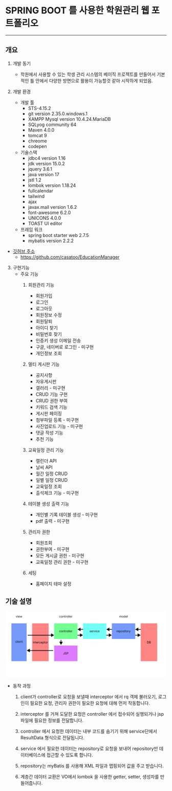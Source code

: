 # SPRING BOOT 를 사용한 학원관리 웹 포트폴리오

---

## 개요

1. 개발 동기
	- 학원에서 사용할 수 있는 학생 관리 시스템의 베이직 프로젝트를 만들어서 기본적인 틀 안에서 다양한 방면으로 활용이 가능할것 같아 시작하게 되었음.

2. 개발 환경
	- 개발 툴
		- STS-4.15.2
		- git version 2.35.0.windows.1
		- XAMPP Mysql version 10.4.24.MariaDB
		- SQLyog community 64
		- Maven 4.0.0
		- tomcat 9
		- chreome
		- codepen
	- 기술스택
		- jdbc4 version 1.16
		- jdk version 15.0.2
		- jquery 3.6.1
		- java version 17
		- jstl 1.2
		- lombok version 1.18.24
		- fullcalendar 
		- tailwind
		- ajax
		- javax.mail version 1.6.2
		- font-awesome 6.2.0
		- UNICONS 4.0.0
		- TOAST UI editor
	- 프레임 워크
		- spring boot starter web 2.7.5
		- mybatis version 2.2.2
		
- [깃허브 주소](https://github.com/casatoo/EducationManager)
	- https://github.com/casatoo/EducationManager

3. 구현기능
	- 주요 기능
	  1. 회원관리 기능 
			- 회원가입
			- 로그인
			- 로그아웃
			- 회원정보 수정
			- 회원탈퇴
			- 아이디 찾기
			- 비밀번호 찾기
			- 인증키 생성 이메일 전송
			- 구글, 네이버로 로그인 - 미구현
			- 개인정보 조회

	  2. 멀티 게시판 기능
			- 공지사항
			- 자유게시판
			- 갤러리 - 미구현
			- CRUD 기능 구현
			- CRUD 권한 부여
			- 키워드 검색 기능
			- 게시판 페이징
			- 첨부파일 등록 - 미구현
			- 사진업로드 기능 - 미구현
			- 댓글 작성 기능
			- 추천 기능

	  3. 교육일정 관리 기능
			- 캘린더 API
			- 날씨 API
			- 월간 일정 CRUD
			- 일별 일정 CRUD
			- 교육일정 조회
			- 출석체크 기능  - 미구현

	  5. 테이블 생성 출력 기능
			- 개인별 기록 테이블 생성 - 미구현
			- pdf 출력 - 미구현

	  6. 관리자 권한
			- 회원조회
			- 권한부여 - 미구현
			- 모든 게시글 권한 - 미구현
			- 교육일정 관리 권한 - 미구현

	   7. 세팅
			- 홈페이지 테마 설정

## 기술 설명


![](/run.png)

- 동작 과정

	1. client가 controller로 요청을 보낼때 interceptor 에서 rq 객체 불러오기, 로그인이 필요한 요청, 관리자 권한이 필요한 요청에 대해 먼저 작동합니다.
	
	2. interceptor 를 거쳐 도달한 요청은 controller 에서 접수되어 실행되거나 jsp 파일에 필요한 정보를 전달합니다.
	
	3. controller 에서 요청한 데이터는 내부 코드를 숨기기 위해 service단에서 ResultData 형식으로 전달됩니다.
	
	4. service 에서 필요한 데이터는 repository로 요청을 보내어 repository만 데이터베이스에 접근할 수 있도록 합니다.
	
	5. repository는 myBatis 를 사용해 XML 파일과 맵핑되어 값을 주고 받습니다.
	
	6. 계층간 데이터 교환은 VO에서 lombok 을 사용한 getter, setter, 생성자를 만들어줍니다.